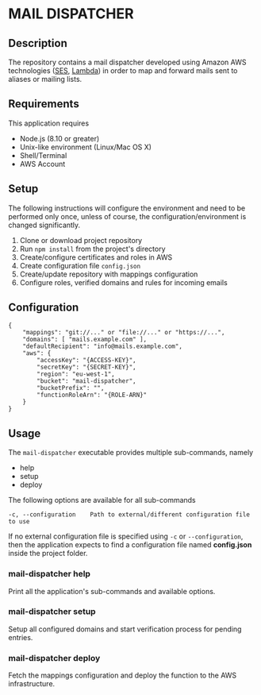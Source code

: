 # MAIL DISPATCHER

## Description

The repository contains a mail dispatcher developed using Amazon AWS technologies ([SES](https://aws.amazon.com/ses/), [Lambda](https://aws.amazon.com/lambda/)) in order to map and forward mails sent to aliases or mailing lists.

## Requirements

This application requires

- Node.js (8.10 or greater)
- Unix-like environment (Linux/Mac OS X)
- Shell/Terminal
- AWS Account

## Setup

The following instructions will configure the environment and need to be performed only once, unless of course, the configuration/environment is changed significantly.

1. Clone or download project repository
1. Run `npm install` from the project's directory
1. Create/configure certificates and roles in AWS
1. Create configuration file `config.json`
1. Create/update repository with mappings configuration
1. Configure roles, verified domains and rules for incoming emails

## Configuration

	{
	    "mappings": "git://..." or "file://..." or "https://...",
	    "domains": [ "mails.example.com" ],
	    "defaultRecipient": "info@mails.example.com",
	    "aws": {
	        "accessKey": "{ACCESS-KEY}",
	        "secretKey": "{SECRET-KEY}",
	        "region": "eu-west-1",
	        "bucket": "mail-dispatcher",
	        "bucketPrefix": "",
	        "functionRoleArn": "{ROLE-ARN}"
	    }
	}

## Usage

The `mail-dispatcher` executable provides multiple sub-commands, namely

* help
* setup
* deploy

The following options are available for all sub-commands

	-c, --configuration    Path to external/different configuration file to use

If no external configuration file is specified using `-c` or `--configuration`, then the application expects to find a configuration file named **config.json** inside the project folder.

### mail-dispatcher help

Print all the application's sub-commands and available options.

### mail-dispatcher setup

Setup all configured domains and start verification process for pending entries.

### mail-dispatcher deploy

Fetch the mappings configuration and deploy the function to the AWS infrastructure.